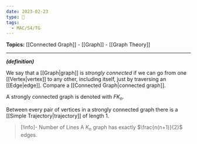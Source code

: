 ```yaml
---
date: 2023-02-23
type: 🧠
tags:
  - MAC/S4/TG
---
```


**Topics:** [[Connected Graph]] - [[Graph]] - [[Graph Theory]]

---

_**(definition)**_

We say that a [[Graph|graph]] is _strongly connected_ if we can go from one [[Vertex|vertex]] to any other, including itself, just by traversing an [[Edge|edge]]. Compare a [[Connected Graph|connected graph]].

A strongly connected graph is denoted with $FK_n$.

Between every pair of vertices in a strongly connected graph there is a [[Simple Trajectory|trajectory]] of length $1$.

> [!info]- Number of Lines
> A $K_n$ graph has exactly $\frac{n(n+1)}{2}$ edges.

